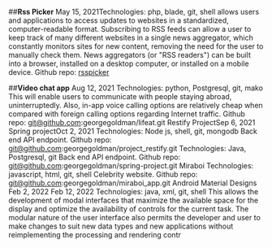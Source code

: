 ##**Rss Picker**
May 15, 2021Technologies: php, blade, git, shell
allows users and applications to access updates to websites in a standardized, computer-readable
format. Subscribing to RSS feeds can allow a user to keep track of many different websites in a single
news aggregator, which constantly monitors sites for new content, removing the need for the user to
manually check them. News aggregators (or "RSS readers") can be built into a browser, installed on a
desktop computer, or installed on a mobile device.
Github repo: [rsspicker](git@github.com:georgegoldman/rsspicker.git)

##**Video chat app**
Aug 12, 2021
Technologies: python, Postgresql, git, mako
This will enable users to communicate with people staying abroad, uninterruptedly. Also, in-app
voice calling options are relatively cheap when compared with foreign calling options regarding
Internet traffic.
Github repo: git@github.com:georgegoldman/lifeat.git
Restify ProjectSep 6, 2021
Spring projectOct 2, 2021
Technologies: Node js, shell, git, mongodb
Back end API endpoint.
Github repo: git@github.com:georgegoldman/project_restify.git
Technologies: Java, Postgresql, git
Back end API endpoint.
Github repo: git@github.com:georgegoldman/spring-project.git
Miraboi
Technologies: javascript, html, git, shell
Celebrity website.
Github repo: git@github.com:georgegoldman/miraboi_app.git
Android Material Designs
Feb 2, 2022
Feb 12, 2022
Technologies: java, xml, git, shell
This allows the development of modal interfaces that maximize the available space for the display
and optimize the availability of controls for the current task. The modular nature of the user
interface also permits the developer and user to make changes to suit new data types and new
applications without reimplementing the processing and rendering contr
